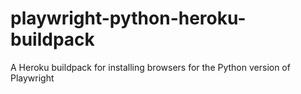 # playwright-python-heroku-buildpack
A Heroku buildpack for installing browsers for the Python version of Playwright
